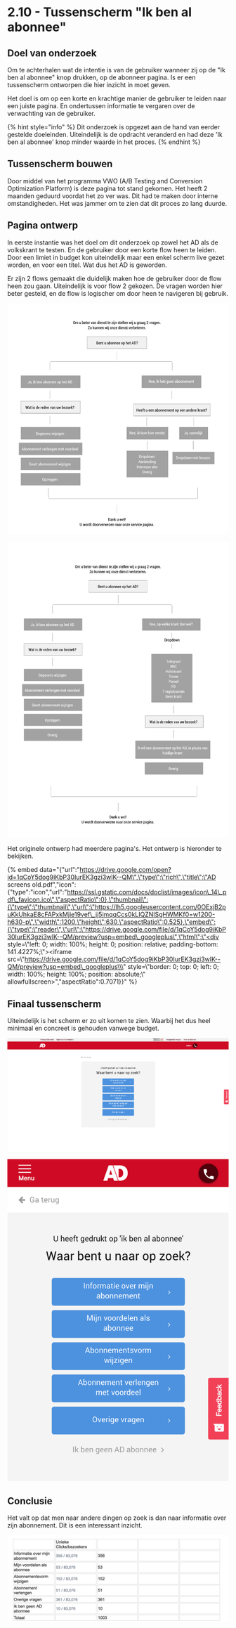 # 2.10 - Tussenscherm "Ik ben al abonnee"

## Doel van onderzoek

Om te achterhalen wat de intentie is van de gebruiker wanneer zij op de "Ik ben al abonnee" knop drukken, op de abonneer pagina. Is er een tussenscherm ontworpen die hier inzicht in moet geven.

Het doel is om op een korte en krachtige manier de gebruiker te leiden naar een juiste pagina. En ondertussen informatie te vergaren over de verwachting van de gebruiker. 

{% hint style="info" %}
Dit onderzoek is opgezet aan de hand van eerder gestelde doeleinden. Uiteindelijk is de opdracht veranderd en had deze 'Ik ben al abonnee' knop minder waarde in het proces.
{% endhint %}



## Tussenscherm bouwen

Door middel van het programma VWO \(A/B Testing and Conversion Optimization Platform\) is deze pagina tot stand gekomen. Het heeft 2 maanden geduurd voordat het zo ver was. Dit had te maken door interne omstandigheden. Het was jammer om te zien dat dit proces zo lang duurde.

## Pagina ontwerp

In eerste instantie was het doel om dit onderzoek op zowel het AD als de volkskrant te testen. En de gebruiker door een korte flow heen te leiden. Door een limiet in budget kon uiteindelijk maar een enkel scherm live gezet worden, en voor een titel. Wat dus het AD is geworden.

Er zijn 2 flows gemaakt die duidelijk maken hoe de gebruiker door de flow heen zou gaan. Uiteindelijk is voor flow 2 gekozen. De vragen worden hier beter gesteld, en de flow is logischer om door heen te navigeren bij gebruik.



![Flow 1](../.gitbook/assets/screen-shot-2018-05-08-at-21.31.07.png)

![Flow 2](../.gitbook/assets/a4-copy.png)

Het originele ontwerp had meerdere pagina's. Het ontwerp is hieronder te bekijken.

{% embed data="{\"url\":\"https://drive.google.com/open?id=1qCoY5dog9iKbP30IurEK3gzi3wlK--QM\",\"type\":\"rich\",\"title\":\"AD screens old.pdf\",\"icon\":{\"type\":\"icon\",\"url\":\"https://ssl.gstatic.com/docs/doclist/images/icon\_14\_pdf\_favicon.ico\",\"aspectRatio\":0},\"thumbnail\":{\"type\":\"thumbnail\",\"url\":\"https://lh5.googleusercontent.com/0OExjB2puKkUhkaE8cFAPxkMjie19vef\_jj5imqqCcs0kLIQZNlSgHWMKf0=w1200-h630-p\",\"width\":1200,\"height\":630,\"aspectRatio\":0.525},\"embed\":{\"type\":\"reader\",\"url\":\"https://drive.google.com/file/d/1qCoY5dog9iKbP30IurEK3gzi3wlK--QM/preview?usp=embed\_googleplus\",\"html\":\"<div style=\\\"left: 0; width: 100%; height: 0; position: relative; padding-bottom: 141.4227%;\\\"><iframe src=\\\"https://drive.google.com/file/d/1qCoY5dog9iKbP30IurEK3gzi3wlK--QM/preview?usp=embed\_googleplus\\\" style=\\\"border: 0; top: 0; left: 0; width: 100%; height: 100%; position: absolute;\\\" allowfullscreen></iframe></div>\",\"aspectRatio\":0.7071}}" %}

## Finaal tussenscherm

Uiteindelijk is het scherm er zo uit komen te zien. Waarbij het dus heel minimaal en concreet is gehouden vanwege budget.

![Tussenscherm &apos;Ik ben al abonnee&apos; desktop. Bron: AD.nl](../.gitbook/assets/screen-shot-2018-05-08-at-21.18.37%20%281%29.png)

![Tussenscherm &apos;Ik ben al abonnee&apos; mobiel. Bron: AD.nl](../.gitbook/assets/screen-shot-2018-05-08-at-21.47.02.png)

## Conclusie

Het valt op dat men naar andere dingen op zoek is dan naar informatie over zijn abonnement. Dit is een interessant inzicht.

![](../.gitbook/assets/screen-shot-2018-06-14-at-11.31.30.png)

